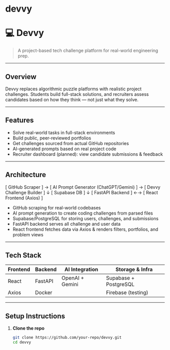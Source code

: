 # devvy

# 💻 Devvy

> A project-based tech challenge platform for real-world engineering prep.

---

##  Overview

Devvy replaces algorithmic puzzle platforms with realistic project challenges. Students build full-stack solutions, and recruiters assess candidates based on how they think — not just what they solve.

---

## Features

-  Solve real-world tasks in full-stack environments
-  Build public, peer-reviewed portfolios
-  Get challenges sourced from actual GitHub repositories
-  AI-generated prompts based on real project code
-  Recruiter dashboard (planned): view candidate submissions & feedback

---

##  Architecture
[ GitHub Scraper ] → [ AI Prompt Generator (ChatGPT/Gemini) ] → [ Devvy Challenge Builder ]
↓
[ Supabase DB ]
↓
[ FastAPI Backend ] ←→ [ React Frontend (Axios) ]


- GitHub scraping for real-world codebases
- AI prompt generation to create coding challenges from parsed files
- Supabase/PostgreSQL for storing users, challenges, and submissions
- FastAPI backend serves all challenge and user data
- React frontend fetches data via Axios & renders filters, portfolios, and problem views

---

## Tech Stack

| Frontend      | Backend       | AI Integration | Storage & Infra     |
|---------------|---------------|----------------|----------------------|
| React         | FastAPI       | OpenAI + Gemini| Supabase + PostgreSQL|
| Axios         | Docker        |                | Firebase (testing)   |

---

## Setup Instructions

1. **Clone the repo**
   ```bash
   git clone https://github.com/your-repo/devvy.git
   cd devvy

